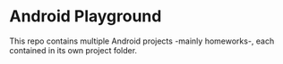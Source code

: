 # Android Playground

This repo contains multiple Android projects -mainly homeworks-, each contained in its own project folder.